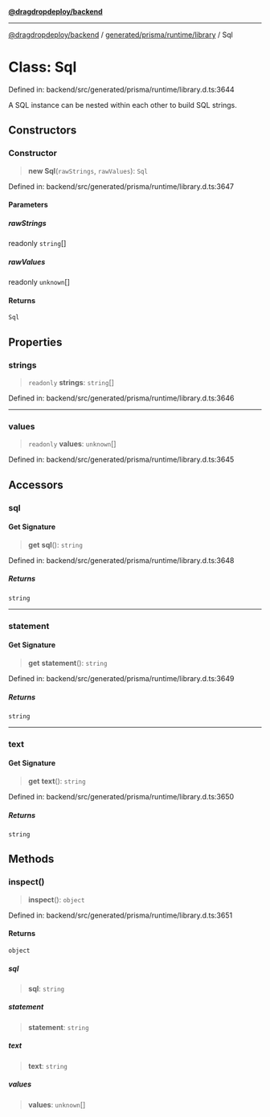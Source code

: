 [**@dragdropdeploy/backend**](../../../../../README.md)

***

[@dragdropdeploy/backend](../../../../../README.md) / [generated/prisma/runtime/library](../README.md) / Sql

# Class: Sql

Defined in: backend/src/generated/prisma/runtime/library.d.ts:3644

A SQL instance can be nested within each other to build SQL strings.

## Constructors

### Constructor

> **new Sql**(`rawStrings`, `rawValues`): `Sql`

Defined in: backend/src/generated/prisma/runtime/library.d.ts:3647

#### Parameters

##### rawStrings

readonly `string`[]

##### rawValues

readonly `unknown`[]

#### Returns

`Sql`

## Properties

### strings

> `readonly` **strings**: `string`[]

Defined in: backend/src/generated/prisma/runtime/library.d.ts:3646

***

### values

> `readonly` **values**: `unknown`[]

Defined in: backend/src/generated/prisma/runtime/library.d.ts:3645

## Accessors

### sql

#### Get Signature

> **get** **sql**(): `string`

Defined in: backend/src/generated/prisma/runtime/library.d.ts:3648

##### Returns

`string`

***

### statement

#### Get Signature

> **get** **statement**(): `string`

Defined in: backend/src/generated/prisma/runtime/library.d.ts:3649

##### Returns

`string`

***

### text

#### Get Signature

> **get** **text**(): `string`

Defined in: backend/src/generated/prisma/runtime/library.d.ts:3650

##### Returns

`string`

## Methods

### inspect()

> **inspect**(): `object`

Defined in: backend/src/generated/prisma/runtime/library.d.ts:3651

#### Returns

`object`

##### sql

> **sql**: `string`

##### statement

> **statement**: `string`

##### text

> **text**: `string`

##### values

> **values**: `unknown`[]
